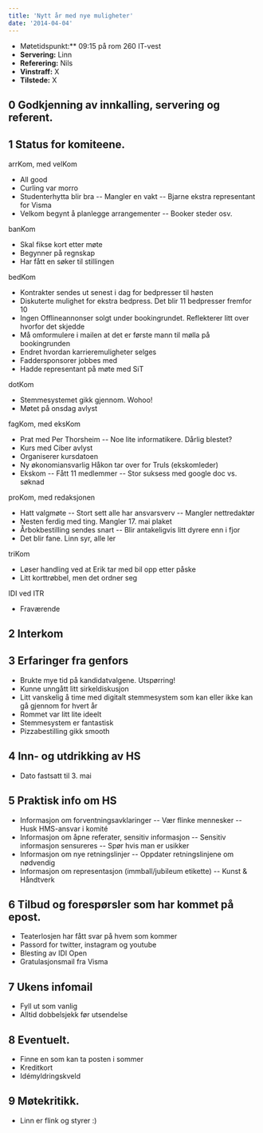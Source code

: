 ```yaml
---
title: 'Nytt år med nye muligheter'
date: '2014-04-04'
---
```


- Møtetidspunkt:** 09:15 på rom 260 IT-vest
- **Servering:** Linn
- **Referering:** Nils
- **Vinstraff:** X
- **Tilstede:** X

0 Godkjenning av innkalling, servering og referent.
------------------

1 Status for komiteene.
------------------

arrKom, med velKom

- All good
- Curling var morro
- Studenterhytta blir bra
-- Mangler en vakt
-- Bjarne ekstra representant for Visma
- Velkom begynt å planlegge arrangementer
-- Booker steder osv.

banKom

- Skal fikse kort etter møte
- Begynner på regnskap
- Har fått en søker til stillingen

bedKom

- Kontrakter sendes ut senest i dag for bedpresser til høsten
- Diskuterte mulighet for ekstra bedpress. Det blir 11 bedpresser fremfor 10
- Ingen Offlineannonser solgt under bookingrundet. Reflekterer litt over hvorfor det skjedde
- Må omformulere i mailen at det er første mann til mølla på bookingrunden
- Endret hvordan karrieremuligheter selges
- Faddersponsorer jobbes med
- Hadde representant på møte med SiT

dotKom

- Stemmesystemet gikk gjennom. Wohoo! 
- Møtet på onsdag avlyst

fagKom, med eksKom

- Prat med Per Thorsheim
-- Noe lite informatikere. Dårlig blestet? 
- Kurs med Ciber avlyst
- Organiserer kursdatoen
- Ny økonomiansvarlig Håkon tar over for Truls (ekskomleder)
- Ekskom
-- Fått 11 medlemmer
-- Stor suksess med google doc vs. søknad

proKom, med redaksjonen

- Hatt valgmøte
-- Stort sett alle har ansvarsverv
-- Mangler nettredaktør
- Nesten ferdig med ting. Mangler 17. mai plaket
- Årbokbestilling sendes snart
-- Blir antakeligvis litt dyrere enn i fjor
- Det blir fane. Linn syr, alle ler

triKom

- Løser handling ved at Erik tar med bil opp etter påske
- Litt korttrøbbel, men det ordner seg

IDI ved ITR

- Fraværende

2 Interkom
------------------

3 Erfaringer fra genfors
------------------
- Brukte mye tid på kandidatvalgene. Utspørring! 
- Kunne unngått litt sirkeldiskusjon
- Litt vanskelig å time med digitalt stemmesystem som kan eller ikke kan gå gjennom for hvert år
- Rommet var litt lite ideelt
- Stemmesystem er fantastisk
- Pizzabestilling gikk smooth

4 Inn- og utdrikking av HS
------------------
- Dato fastsatt til 3. mai

5 Praktisk info om HS
------------------
- Informasjon om forventningsavklaringer
-- Vær flinke mennesker
-- Husk HMS-ansvar i komité
- Informasjon om åpne referater, sensitiv informasjon
-- Sensitiv informasjon sensureres
-- Spør hvis man er usikker
- Informasjon om nye retningslinjer
-- Oppdater retningslinjene om nødvendig
- Informasjon om representasjon (immball/jubileum etikette)
-- Kunst & Håndtverk

6 Tilbud og forespørsler som har kommet på epost.
------------------
- Teaterlosjen har fått svar på hvem som kommer
- Passord for twitter, instagram og youtube
- Blesting av IDI Open
- Gratulasjonsmail fra Visma

7 Ukens infomail
------------------
- Fyll ut som vanlig
- Alltid dobbelsjekk før utsendelse

8 Eventuelt.
------------------
- Finne en som kan ta posten i sommer
- Kreditkort
- Idémyldringskveld

9 Møtekritikk.
------------------
- Linn er flink og styrer :) 
